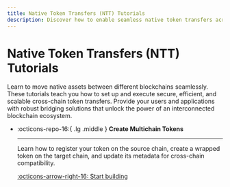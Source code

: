 ```yaml
---
title: Native Token Transfers (NTT) Tutorials
description: Discover how to enable seamless native token transfers across chains, empowering dApps with secure, efficient cross-chain interoperability.
---
```


# Native Token Transfers (NTT) Tutorials

Learn to move native assets between different blockchains seamlessly. These tutorials teach you how to set up and execute secure, efficient, and scalable cross-chain token transfers. Provide your users and applications with robust bridging solutions that unlock the power of an interconnected blockchain ecosystem.

<div class="grid cards" markdown>

-   :octicons-repo-16:{ .lg .middle } **Create Multichain Tokens**

    ---

    Learn how to register your token on the source chain, create a wrapped token on the target chain, and update its metadata for cross-chain compatibility.

    [:octicons-arrow-right-16: Start building](/docs/tutorials/by-product/native-token-transfers/multichain-token)

</div>